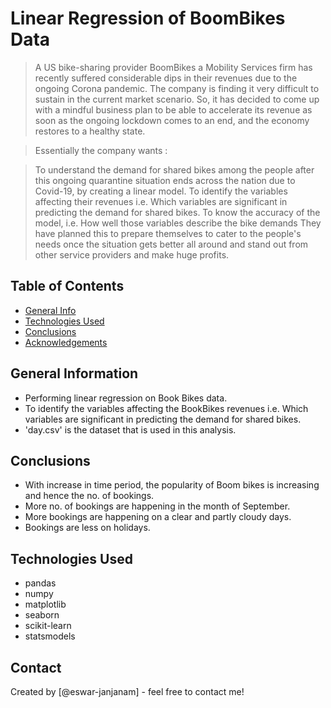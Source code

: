 # Linear Regression of BoomBikes Data
> A US bike-sharing provider BoomBikes a Mobility Services firm has recently suffered considerable dips in their revenues due to the ongoing Corona pandemic. The company is finding it very difficult to sustain in the current market scenario. So, it has decided to come up with a mindful business plan to be able to accelerate its revenue as soon as the ongoing lockdown comes to an end, and the economy restores to a healthy state.

> Essentially the company wants :

> To understand the demand for shared bikes among the people after this ongoing quarantine situation ends across the nation due to Covid-19, by creating a linear model.
To identify the variables affecting their revenues i.e. Which variables are significant in predicting the demand for shared bikes.
To know the accuracy of the model, i.e. How well those variables describe the bike demands
They have planned this to prepare themselves to cater to the people's needs once the situation gets better all around and stand out from other service providers and make huge profits.

## Table of Contents
* [General Info](#general-information)
* [Technologies Used](#technologies-used)
* [Conclusions](#conclusions)
* [Acknowledgements](#acknowledgements)

<!-- You can include any other section that is pertinent to your problem -->

## General Information
- Performing linear regression on Book Bikes data.
- To identify the variables affecting the BookBikes revenues i.e. Which variables are significant in predicting the demand for shared bikes.
- 'day.csv' is the dataset that is used in this analysis.

## Conclusions
- With increase in time period, the popularity of Boom bikes is increasing and hence the no. of bookings.
- More no. of bookings are happening in the month of September.
- More bookings are happening on a clear and partly cloudy days.
- Bookings are less on holidays.


## Technologies Used
- pandas
- numpy
- matplotlib
- seaborn
- scikit-learn
- statsmodels


## Contact
Created by [@eswar-janjanam] - feel free to contact me!